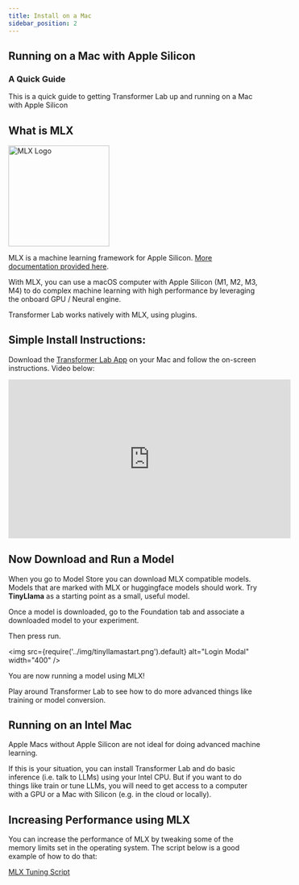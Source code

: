 ```yaml
---
title: Install on a Mac
sidebar_position: 2
---
```


## Running on a Mac with Apple Silicon

### A Quick Guide

This is a quick guide to getting Transformer Lab up and running on a Mac with Apple Silicon

## What is MLX

<img src="https://ml-explore.github.io/mlx/build/html/_static/mlx_logo.png" alt="MLX Logo" width="200" />

MLX is a machine learning framework for Apple Silicon. [More documentation provided here](https://github.com/ml-explore/mlx).

With MLX, you can use a macOS computer with Apple Silicon (M1, M2, M3, M4) to do complex machine learning with high performance by leveraging the onboard GPU / Neural engine.

Transformer Lab works natively with MLX, using plugins.

## Simple Install Instructions:

Download the [Transformer Lab App](http://transformerlab.ai) on your Mac and follow the on-screen instructions. Video below:

<iframe width="560" height="315" src="https://www.youtube.com/embed/SEYpvEOQ-Vw?si=eUYIzKR7rTZFLGVQ&cc_load_policy=1" title="YouTube video player" frameborder="0" allow="accelerometer; autoplay; clipboard-write; encrypted-media; gyroscope; picture-in-picture; web-share" allowfullscreen></iframe>

## Now Download and Run a Model

When you go to Model Store you can download MLX compatible models. Models that are marked with MLX or huggingface models should work. Try **TinyLlama** as a starting point as a small, useful model.

Once a model is downloaded, go to the Foundation tab and associate a downloaded model to your experiment.

Then press run.

<img src={require('../img/tinyllamastart.png').default} alt="Login Modal" width="400" />

You are now running a model using MLX!

Play around Transformer Lab to see how to do more advanced things like training or model conversion.

## Running on an Intel Mac

Apple Macs without Apple Silicon are not ideal for doing advanced machine learning.

If this is your situation, you can install Transformer Lab and do basic inference (i.e. talk to LLMs) using your Intel CPU. But if you want to do things like train or tune LLMs, you will need to get access to a computer with a GPU or a Mac with Silicon (e.g. in the cloud or locally).

## Increasing Performance using MLX

You can increase the performance of MLX by tweaking some of the memory limits set in the operating system. The script below is a good example of how to do that:

[MLX Tuning Script](https://gist.github.com/ivanfioravanti/44b4284be930b3c340cc1696d60c6143)
